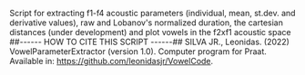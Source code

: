 Script for extracting f1-f4 acoustic parameters (individual, mean, st.dev. and derivative values), 
raw and Lobanov's normalized duration, the cartesian distances (under development)
and plot vowels in the f2xf1 acoustic space
##------ HOW TO CITE THIS SCRIPT ------##
SILVA JR., Leonidas. (2022) VowelParameterExtractor (version 1.0). Computer program for Praat. Available in: <https://github.com/leonidasjr/VowelCode>.
